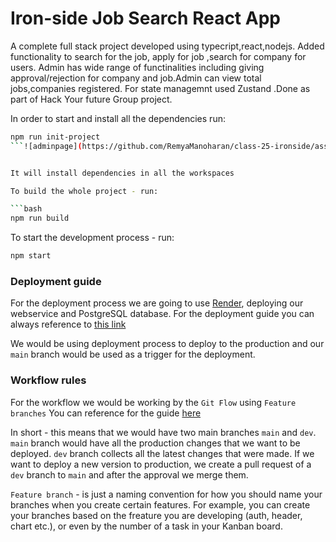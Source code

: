 # Iron-side Job Search React App
A complete full stack project developed using typecript,react,nodejs.
Added functionality to search for the job, apply for job ,search for company for users. Admin has 
wide range of functinalities including giving approval/rejection for company and job.Admin can view total jobs,companies registered.
For state managemnt used Zustand .Done as part of Hack Your future Group project.

In order to start and install all the dependencies run:

```bash
npm run init-project
```![adminpage](https://github.com/RemyaManoharan/class-25-ironside/assets/114389785/60811d6f-ee30-434b-9227-2d699d5f0ee1)


It will install dependencies in all the workspaces

To build the whole project - run:

```bash
npm run build
```

To start the development process - run:

```bash
npm start
```

### Deployment guide

For the deployment process we are going to use [Render](https://render.com/), deploying our webservice and PostgreSQL database.
For the deployment guide you can always reference to [this link](https://github.com/HackYourFuture-CPH/deployment-guide/blob/main/render-deployment-docs/Deployment.md)

We would be using deployment process to deploy to the production and our `main` branch would be used as a trigger for the deployment.

### Workflow rules

For the workflow we would be working by the `Git Flow` using `Feature branches`
You can reference for the guide [here](https://www.atlassian.com/git/tutorials/comparing-workflows/gitflow-workflow)

In short - this means that we would have two main branches `main` and `dev`.
`main` branch would have all the production changes that we want to be deployed.
`dev` branch collects all the latest changes that were made.
If we want to deploy a new version to production, we create a pull request of a `dev` branch to `main` and after the approval we merge them.

`Feature branch` - is just a naming convention for how you should name your branches when you create certain features. For example, you can create your branches based on the freature you are developing (auth, header, chart etc.), or even by the number of a task in your Kanban board.
